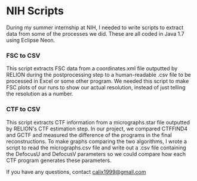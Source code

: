 # NIH Scripts
During my summer internship at NIH, I needed to write scripts to extract data from some of the processes we did. These are all coded in Java 1.7 using Eclipse Neon.

### FSC to CSV
This script extracts FSC data from a coordinates.xml file outputted by RELION during the postprocessing step to a human-readable .csv file to be processed in Excel or some other program. We needed this script to make FSC plots of our runs to show our actual resolution, instead of just telling the resolution as a number. 

### CTF to CSV
This script extracts CTF information from a micrographs.star file outputted by RELION's CTF estimation step. In our project, we compared CTFFIND4 and GCTF and measured the difference of the programs in the final reconstructions. To make graphs comparing the two algorithms, I wrote a script to read the micrographs.csv file and write out a .csv file containing the DefocusU and DefocusV parameters so we could compare how each CTF program generates these parameters.


If you have any questions, contact calix1999@gmail.com